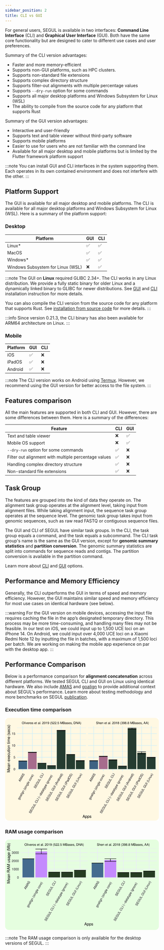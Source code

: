 ```yaml
---
sidebar_position: 2
title: CLI vs GUI
---
```


For general users, SEGUL is available in two interfaces: **Command Line Interface** (CLI) and **Graphical User Interface** (GUI). Both have the same core functionality but are designed to cater to different use cases and user preferences.

Summary of the CLI version advantages:

- Faster and more memory-efficient
- Supports non-GUI platforms, such as HPC clusters.
- Supports non-standard file extensions
- Supports complex directory structure
- Supports filter-out alignments with multiple percentage values
- Supports `--dry-run` option for some commands
- Supports all major desktop platforms and Windows Subsystem for Linux (WSL)
- The ability to compile from the source code for any platform that supports Rust

Summary of the GUI version advantages:

- Interactive and user-friendly
- Supports text and table viewer without third-party software
- Supports mobile platforms
- Easier to use for users who are not familiar with the command line
- Available for all major desktop and mobile platforms but is limited by the Flutter framework platform support

:::note
You can install GUI and CLI interfaces in the system supporting them. Each operates in its own contained environment and does not interfere with the other.
:::

## Platform Support

The GUI is available for all major desktop and mobile platforms. The CLI is available for all major desktop platforms and Windows Subsystem for Linux (WSL). Here is a summary of the platform support:

### Desktop

| Platform                          | GUI | CLI |
| --------------------------------- | --- | --- |
| Linux*                            | ✅   | ✅   |
| MacOS                             | ✅   | ✅   |
| Windows*                          | ✅   | ✅   |
| Windows Subsystem for Linux (WSL) | ❌   | ✅   |

:::note
 The GUI on **Linux** required GLIBC 2.34+. The CLI works in any Linux distribution. We provide a fully static binary for older Linux and a dynamically linked binary to GLIBC for newer distributions. See [GUI](./installation/install_gui) and [CLI](./installation/install_binary) installation instruction for more details.

 You can also compile the CLI version from the source code for any platform that supports Rust. See [installation from source code](./installation/install_source) for more details.
:::

:::info
Since version 0.21.3, the CLI binary has also been available for ARM64 architecture on Linux.
:::

### Mobile

| Platform | GUI | CLI |
| -------- | --- | --- |
| iOS      | ✅   | ❌   |
| iPadOS   | ✅   | ❌   |
| Android  | ✅   | ❌   |

:::note
The CLI version works on Android using [Termux](https://termux.dev/). However, we recommend using the GUI version for better access to the file system.
:::

## Features comparison

All the main features are supported in both CLI and GUI. However, there are some differences between them. Here is a summary of the differences:

| Feature                                              | CLI | GUI |
| ---------------------------------------------------- | --- | --- |
| Text and table viewer                                | ❌   | ✅   |
| Mobile OS support                                    | ❌   | ✅   |
| `--dry-run` option for some commands                 | ✅   | ❌   |
| Filter out alignment with multiple percentage values | ✅   | ❌   |
| Handling complex directory structure                 | ✅   | ❌   |
| Non-standard file extensions                         | ✅   | ❌   |

## Task Group

The features are grouped into the kind of data they operate on. The alignment task group operates at the alignment level, taking input from alignment files. While taking alignment input, the sequence task group operates at the sequence level. The genomic task group takes input from genomic sequences, such as raw read FASTQ or contiguous sequence files.

The GUI and CLI of SEGUL have similar task groups. In the CLI, the task group equals a command, and the task equals a subcommand.  The CLI task group's name is the same as the GUI version, except for **genomic summary statistics** and **partition conversion**. The genomic summary statistics are split into commands for sequence reads and contigs. The partition conversion is available in the partition command.

Learn more about [CLI](/docs/cli-usage/command_options) and [GUI](/docs/gui-usage/general) options.

## Performance and Memory Efficiency

Generally, the CLI outperforms the GUI in terms of speed and memory efficiency. However, the GUI maintains similar speed and memory efficiency for most use cases on identical hardware (see below).

:::warning
For the GUI version on mobile devices, accessing the input file requires caching the file in the app’s designated temporary directory. This process may be more time-consuming, and handling many files may not be feasible. In our test on iOS, we could input up to 1,500 UCE loci on an iPhone 14. On Android, we could input over 4,000 UCE loci on a Xiaomi Redmi Note 12 by inputting the file in batches, with a maximum of 1,500 loci per batch. We are working on making the mobile app experience on par with the desktop app.
:::

## Performance Comparison

Below is a performance comparison for **alignment concatenation** across different platforms. We tested SEGUL CLI and GUI on Linux using identical hardware. We also include [AMAS](https://github.com/marekborowiec/AMAS) and [goalign](https://github.com/evolbioinfo/goalign) to provide additional context about SEGUL's performance. Learn more about testing methodology and more benchmarks on SEGUL [publication](https://doi.org/10.1111/1755-0998.13964).

### Execution time comparison

![Execution time comparison](./img/execution_graph.svg)

### RAM usage comparison

![RAM usage comparison](./img/ram_graph.svg)

:::note
The RAM usage comparison is only available for the desktop versions of SEGUL.
:::
